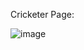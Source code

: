 Cricketer Page:

![image](https://github.com/user-attachments/assets/75abf075-f1c0-453b-bdb9-b9c3b3df51a7)


